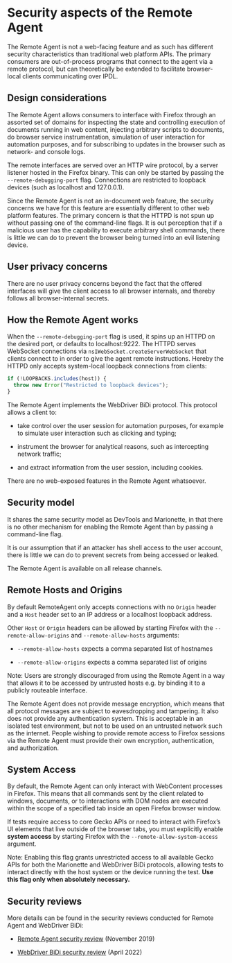 # Security aspects of the Remote Agent

The Remote Agent is not a web-facing feature and as such has different
security characteristics than traditional web platform APIs.  The
primary consumers are out-of-process programs that connect to the
agent via a remote protocol, but can theoretically be extended to
facilitate browser-local clients communicating over IPDL.

## Design considerations

The Remote Agent allows consumers to interface with Firefox through
an assorted set of domains for inspecting the state and controlling
execution of documents running in web content, injecting arbitrary
scripts to documents, do browser service instrumentation, simulation
of user interaction for automation purposes, and for subscribing
to updates in the browser such as network- and console logs.

The remote interfaces are served over an HTTP wire protocol, by a
server listener hosted in the Firefox binary.  This can only be
started by passing the `--remote-debugging-port`
flag.  Connections are restricted to loopback devices
(such as localhost and 127.0.0.1).

Since the Remote Agent is not an in-document web feature, the
security concerns we have for this feature are essentially different
to other web platform features.  The primary concern is that the
HTTPD is not spun up without passing one of the command-line flags.
It is out perception that if a malicious user has the capability
to execute arbitrary shell commands, there is little we can do to
prevent the browser being turned into an evil listening device.

## User privacy concerns

There are no user privacy concerns beyond the fact that the offered
interfaces will give the client access to all browser internals,
and thereby follows all browser-internal secrets.

## How the Remote Agent works

When the `--remote-debugging-port` flag is used,
it spins up an HTTPD on the desired port, or defaults to
localhost:9222.  The HTTPD serves WebSocket connections via
`nsIWebSocket.createServerWebSocket` that clients connect to in
order to give the agent remote instructions. Hereby the HTTPD only
accepts system-local loopback connections from clients:

```javascript
if (!LOOPBACKS.includes(host)) {
  throw new Error("Restricted to loopback devices");
}
```

The Remote Agent implements the WebDriver BiDi protocol. This protocol allows a client to:

* take control over the user session for automation purposes, for
  example to simulate user interaction such as clicking and typing;

* instrument the browser for analytical reasons, such as intercepting
  network traffic;

* and extract information from the user session, including cookies.

There are no web-exposed features in the Remote Agent whatsoever.

## Security model

It shares the same security model as DevTools and Marionette, in
that there is no other mechanism for enabling the Remote Agent than
by passing a command-line flag.

It is our assumption that if an attacker has shell access to the
user account, there is little we can do to prevent secrets from
being accessed or leaked.

The Remote Agent is available on all release channels.

## Remote Hosts and Origins

By default RemoteAgent only accepts connections with no `Origin` header and a
`Host` header set to an IP address or a localhost loopback address.

Other `Host` or `Origin` headers can be allowed by starting Firefox with the
`--remote-allow-origins` and `--remote-allow-hosts` arguments:

* `--remote-allow-hosts` expects a comma separated list of hostnames

* `--remote-allow-origins` expects a comma separated list of origins

Note: Users are strongly discouraged from using the Remote Agent in a way that
allows it to be accessed by untrusted hosts e.g. by binding it to a publicly
routeable interface.

The Remote Agent does not provide message encryption, which means that all
protocol messages are subject to eavesdropping and tampering. It also does not
provide any authentication system. This is acceptable in an isolated test
environment, but not to be used on an untrusted network such as the internet.
People wishing to provide remote access to Firefox sessions via the Remote Agent
must provide their own encryption, authentication, and authorization.

## System Access

By default, the Remote Agent can only interact with WebContent processes in Firefox.
This means that all commands sent by the client related to windows, documents, or
to interactions with DOM nodes are executed within the scope of a specified tab
inside an open Firefox browser window.

If tests require access to core Gecko APIs or need to interact with Firefox’s UI
elements that live outside of the browser tabs, you must explicitly enable
**system access** by starting Firefox with the `--remote-allow-system-access`
argument.

Note: Enabling this flag grants unrestricted access to all available Gecko APIs
for both the Marionette and WebDriver BiDi protocols, allowing tests to interact
directly with the host system or the device running the test.
**Use this flag only when absolutely necessary.**

## Security reviews

More details can be found in the security reviews conducted for Remote Agent and
WebDriver BiDi:

* [Remote Agent security review] (November 2019)

* [WebDriver BiDi security review] (April 2022)

[Remote Agent security review]: https://bugzilla.mozilla.org/show_bug.cgi?id=1542229
[WebDriver BiDi security review]: https://bugzilla.mozilla.org/show_bug.cgi?id=1753997
